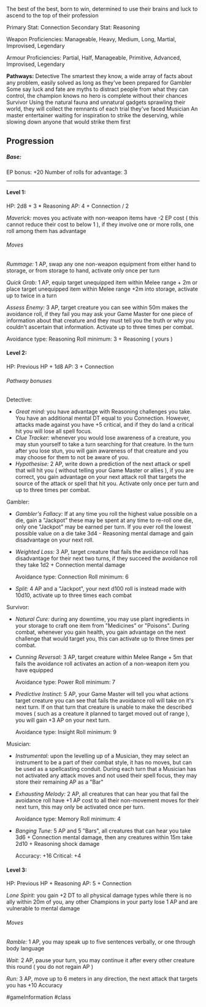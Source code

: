 The best of the best, born to win, determined to use their brains and luck to ascend to the top of their profession

Primary Stat: Connection
Secondary Stat: Reasoning

Weapon Proficiencies: Manageable, Heavy, Medium, Long, Martial, Improvised, Legendary

Armour Proficiencies: Partial, Half, Manageable, Primitive, Advanced, Improvised, Legendary

**Pathways:**
Detective
	The smartest they know, a wide array of facts about any problem, easily solved as long as they've been prepared for
Gambler
	Some say luck and fate are myths to distract people from what they can control, the champion knows no hero is complete without their chances
Survivor
	Using the natural fauna and unnatural gadgets sprawling their world, they will collect the remnants of each trial they've faced
Musician
	An master entertainer waiting for inspiration to strike the deserving, while slowing down anyone that would strike them first

## Progression

##### Base:
EP bonus: +20
Number of rolls for advantage: 3

---
#### Level 1:

HP: 2d8 + 3 * Reasoning
AP: 4 + Connection / 2

*Maverick:* moves you activate with non-weapon items have -2 EP cost ( this cannot reduce their cost to below 1 ), if they involve one or more rolls, one roll among them has advantage
###### Moves
*Rummage:* 1 AP, swap any one non-weapon equipment from either hand to storage, or from storage to hand, activate only once per turn

*Quick Grab:* 1 AP, equip target unequipped item within Melee range + 2m or place target unequipped item within Melee range +2m into storage, activate up to twice in a turn

*Assess Enemy:* 3 AP, target creature you can see within 50m makes the avoidance roll, if they fail you may ask your Game Master for one piece of information about that creature and they must tell you the truth or why you couldn't ascertain that information. Activate up to three times per combat.

Avoidance type: Reasoning
Roll minimum: 3 + Reasoning ( yours )

#### Level 2:

HP: Previous HP + 1d8
AP: 3 + Connection

###### Pathway bonuses

Detective: 
- *Great mind:* you have advantage with Reasoning challenges you take. You have an additional mental DT equal to you Connection. However, attacks made against you have +5 critical, and if they do land a critical hit you will lose all spell focus.
- *Clue Tracker:* whenever you would lose awareness of a creature, you may stun yourself to take a turn searching for that creature. In the turn after you lose stun, you will gain awareness of that creature and you may choose for them to not be aware of you.
- *Hypothesise:* 2 AP, write down a prediction of the next attack or spell that will hit you ( without telling your Game Master or allies ), if you are correct, you gain advantage on your next attack roll that targets the source of the attack or spell that hit you. Activate only once per turn and up to three times per combat.

Gambler:
- *Gambler's Fallacy:* If at any time you roll the highest value possible on a die, gain a "Jackpot" these may be spent at any time to re-roll one die, only one "Jackpot" may be earned per turn. If you ever roll the lowest possible value on a die take 3d4 - Reasoning mental damage and gain disadvantage on your next roll.
- *Weighted Loss:* 3 AP, target creature that fails the avoidance roll has disadvantage for their next two turns, if they succeed the avoidance roll they take 1d2 + Connection mental damage

  Avoidance type: Connection
  Roll minimum: 6
- *Split:* 4 AP and a "Jackpot", your next d100 roll is instead made with 10d10, activate up to three times each combat

Survivor:
- *Natural Cure:* during any downtime, you may use plant ingredients in your storage to craft one item from "Medicines" or "Poisons". During combat, whenever you gain health, you gain advantage on the next challenge that would target you, this can activate up to three times per combat.
- *Cunning Reversal:* 3 AP, target creature within Melee Range + 5m that fails the avoidance roll activates an action of a non-weapon item you have equipped

  Avoidance type: Power
  Roll minimum: 7
- *Predictive Instinct:* 5 AP, your Game Master will tell you what actions target creature you can see that fails the avoidance roll will take on it's next turn. If on that turn that creature is unable to make the described moves ( such as a creature it planned to target moved out of range ), you will gain +3 AP on your next turn.

  Avoidance type: Insight
  Roll minimum: 9

Musician:
- *Instrumental:* upon the levelling up of a Musician, they may select an instrument to be a part of their combat style, it has no moves, but can be used as a spellcasting conduit. During each turn that a Musician has not activated any attack moves and not used their spell focus, they may store their remaining AP as a "Bar"
- *Exhausting Melody:* 2 AP, all creatures that can hear you that fail the avoidance roll have +1 AP cost to all their non-movement moves for their next turn, this may only be activated once per turn.

  Avoidance type: Memory
  Roll minimum: 4
- *Banging Tune:* 5 AP and 5 "Bars", all creatures that can hear you take 3d6 + Connection mental damage, then any creatures within 15m take 2d10 + Reasoning shock damage

  Accuracy: +16
  Critical: +4

#### Level 3:

HP: Previous HP + Reasoning
AP: 5 + Connection

*Lone Spirit:* you gain +2 DT to all physical damage types while there is no ally within 20m of you, any other Champions in your party lose 1 AP and are vulnerable to mental damage
###### Moves
*Ramble:* 1 AP, you may speak up to five sentences verbally, or one through body language

*Wait:* 2 AP, pause your turn, you may continue it after every other creature this round ( you do not regain AP )

*Run:* 3 AP, move up to 6 meters in any direction, the next attack that targets you has +10 Accuracy

#gameInformation #class